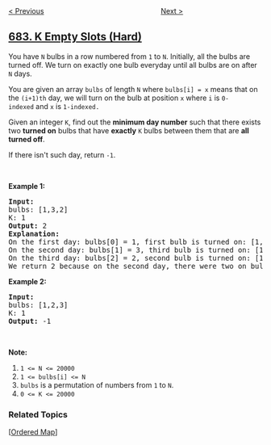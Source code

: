 <!--|This file generated by command(leetcode description); DO NOT EDIT.    |-->
<!--+----------------------------------------------------------------------+-->
<!--|@author    openset <openset.wang@gmail.com>                           |-->
<!--|@link      https://github.com/openset                                 |-->
<!--|@home      https://github.com/openset/leetcode                        |-->
<!--+----------------------------------------------------------------------+-->

[< Previous](../baseball-game "Baseball Game")
　　　　　　　　　　　　　　　　
[Next >](../redundant-connection "Redundant Connection")

## [683. K Empty Slots (Hard)](https://leetcode.com/problems/k-empty-slots "K 个关闭的灯泡")

<p>You have <code>N</code> bulbs in a row numbered from <code>1</code> to <code>N</code>. Initially, all the bulbs are turned off. We turn on exactly one bulb everyday until all bulbs are on after <code>N</code> days.</p>

<p>You are given an array <code>bulbs</code>&nbsp;of length <code>N</code>&nbsp;where <code>bulbs[i] = x</code> means that on the <code>(i+1)th</code> day, we will turn on the bulb at position <code>x</code>&nbsp;where&nbsp;<code>i</code>&nbsp;is&nbsp;<code>0-indexed</code>&nbsp;and&nbsp;<code>x</code>&nbsp;is&nbsp;<code>1-indexed.</code></p>

<p>Given an integer <code>K</code>, find out the <strong>minimum day number</strong> such that there exists two <strong>turned on</strong> bulbs that have <strong>exactly</strong>&nbsp;<code>K</code> bulbs between them that are <strong>all turned off</strong>.</p>

<p>If there isn&#39;t such day, return <code>-1</code>.</p>

<p>&nbsp;</p>

<p><b>Example 1:</b></p>

<pre>
<b>Input:</b> 
bulbs: [1,3,2]
K: 1
<b>Output:</b> 2
<b>Explanation:</b>
On the first day: bulbs[0] = 1, first bulb is turned on: [1,0,0]
On the second day: bulbs[1] = 3, third bulb is turned on: [1,0,1]
On the third day: bulbs[2] = 2, second bulb is turned on: [1,1,1]
We return 2 because on the second day, there were two on bulbs with one off bulb between them.
</pre>

<p><b>Example 2:</b></p>

<pre>
<b>Input:</b> 
bulbs: [1,2,3]
K: 1
<b>Output:</b> -1
</pre>

<p>&nbsp;</p>

<p><b>Note:</b></p>

<ol>
	<li><code>1 &lt;= N &lt;= 20000</code></li>
	<li><code>1 &lt;= bulbs[i] &lt;= N</code></li>
	<li><code>bulbs</code>&nbsp;is a permutation of numbers from&nbsp;<code>1</code>&nbsp;to&nbsp;<code>N</code>.</li>
	<li><code>0 &lt;= K &lt;= 20000</code></li>
</ol>

### Related Topics
  [[Ordered Map](../../tag/ordered-map/README.md)]
